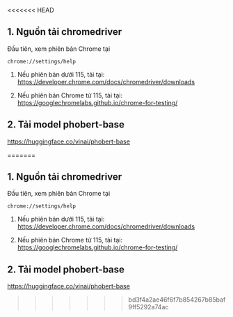 <<<<<<< HEAD
## 1. Nguồn tải chromedriver
Đầu tiên, xem phiên bản Chrome tại
```
chrome://settings/help
```

1. Nếu phiên bản dưới 115, tải tại:
https://developer.chrome.com/docs/chromedriver/downloads

2. Nếu phiên bản Chrome từ 115, tải tại:
https://googlechromelabs.github.io/chrome-for-testing/

## 2. Tải model phobert-base
https://huggingface.co/vinai/phobert-base

=======
## 1. Nguồn tải chromedriver
Đầu tiên, xem phiên bản Chrome tại
```
chrome://settings/help
```

1. Nếu phiên bản dưới 115, tải tại:
https://developer.chrome.com/docs/chromedriver/downloads

2. Nếu phiên bản Chrome từ 115, tải tại:
https://googlechromelabs.github.io/chrome-for-testing/

## 2. Tải model phobert-base
https://huggingface.co/vinai/phobert-base

>>>>>>> bd3f4a2ae46f6f7b854267b85baf9ff5292a74ac
